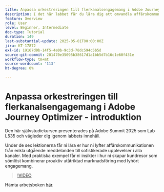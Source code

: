 ```yaml
---
title: Anpassa orkestreringen till flerkanalsengagemang i Adobe Journey Optimizer - introduktion
description: I det här labbet får du lära dig att omvandla affärskommunikation från enkla utgående meddelanden till sofistikerade flerkanalsupplevelser. Genom praktiska exempel skapar ni en kundresa som kombinerar proaktiv utåtriktad verksamhet med lyhört engagemang.
feature: Overview
role: User
level: Beginner, Intermediate
doc-type: Tutorial
duration: 149
last-substantial-update: 2025-05-01T00:00:00Z
jira: KT-17872
exl-id: 19167d9b-14f5-4e0b-9c3d-70dc594c5b5d
source-git-commit: 201470e35095b38617d1a1bb5d7b16c1e60f431e
workflow-type: tm+mt
source-wordcount: '113'
ht-degree: 0%

---
```


# Anpassa orkestreringen till flerkanalsengagemang i Adobe Journey Optimizer - introduktion

Den här självstudiekursen presenterades på Adobe Summit 2025 som Lab L535 och vägleder dig igenom labbets innehåll.

Under de sex lektionerna får ni lära er hur ni lyfter affärskommunikationen från enkla utgående meddelanden till sofistikerade upplevelser i alla kanaler. Med praktiska exempel får ni insikter i hur ni skapar kundresor som sömlöst kombinerar proaktiv utåtriktad marknadsföring med lyhört engagemang.

>[!VIDEO](https://video.tv.adobe.com/v/3457828/?learn=on&enablevpops)

Hämta arbetsboken [här](/help/summit-labs/summit-lab-2025/assets/summit-lab-manual-l535-final-v4.pdf).

